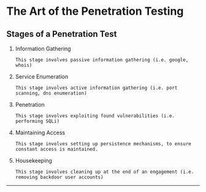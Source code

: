 # The Art of the Penetration Testing

## Stages of a Penetration Test
1. Information Gathering

    `This stage involves passive information gathering (i.e. google, whois)`

2. Service Enumeration

    `This stage involves active information gathering (i.e. port scanning, dns enumeration)`

3. Penetration
   
   `This stage involves exploiting found vulnerabilities (i.e. performing SQLi)`

1. Maintaining Access

    `This stage involves setting up persistence mechanisms, to ensure constant access is maintained.`

5. Housekeeping

    `This stage involves cleaning up at the end of an engagement (i.e. removing backdoor user accounts)`

---